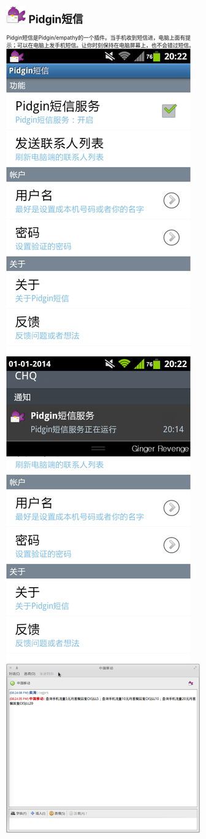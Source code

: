 ![Pidgin短信](icons/pidgin_sms_64_c.png "Pidgin短信") Pidgin短信
==================================================================
Pidgin短信是Pidgin/empathy的一个插件。当手机收到短信进，电脑上面有提示；可以在电脑上发手机短信。让你时刻保持在电脑屏幕上，也不会错过短信。
![ScreenShot](ScreenShot/pic1.png)  
![ScreenShot](ScreenShot/pic2.png)  
![ScreenShot](ScreenShot/pic3.png)  
